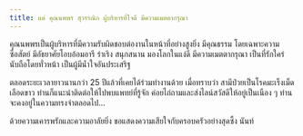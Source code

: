 ```yaml
---
title: แด่ คุณนพพร สุวรรณิก ผู้บริหารที่ใจดี มีความเมตตากรุณา
---
```



คุณนพพรเป็นผู้บริหารที่มีความรับผิดชอบต่องานในหน้าที่อย่างสูงยิ่ง มีคุณธรรม โดยเฉพาะความซื่อสัตย์ มีอัธยาศัยโอบอ้อมอารี ร่าเริง สนุกสนาน มองโลกในแง่ดี มีความเมตตากรุณา เป็นที่รักใคร่นับถือโดยทั่วหน้า เป็นผู้มีน้ำใจอันประเสริฐ

ตลอดระยะเวลายาวนานกว่า 25 ปีแล้วที่เคยได้ร่วมทำงานด้วย เมื่อทราบว่า สามีป่วยเป็นโรคมะเร็งเม็ดเลือดขาว ท่านก็แนะนำติดต่อให้ไปพบแพทย์ที่รู้จัก ค่อยไถ่ถามและส่งไลน์สวัสดีให้อยู่เป็นเนือง ๆ ท่านจะคงอยู่ในความทรงจำตลอดไป...

ด้วยความเคารพรักและความอาลัยยิ่ง ขอแสดงความเสียใจกับครอบครัวอย่างสุดซึ้ง
นันท์

